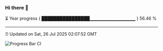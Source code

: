 ### Hi there 👋

⏳ Year progress { ████████████████▁▁▁▁▁▁▁▁▁▁▁▁▁▁ } 56.46 %

---

⏰ Updated on Sat, 26 Jul 2025 02:07:52 GMT

![Progress Bar CI](https://github.com/ZhaoGui/ZhaoGui/workflows/Progress%20Bar%20CI/badge.svg)

